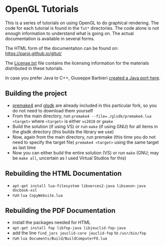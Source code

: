 # OpenGL Tutorials

This is a series of tutorials on using OpenGL to do graphical rendering.
The code for each tutorial is found in the `Tut*` directories. The code
alone is not enough information to understand what is going on. The actual
documentation is available in several forms.

The HTML form of the documentation can be found on: https://paroj.github.io/gltut/

The [License.txt](License.txt) file contains the licensing information for the materials distributed in these tutorials.

In case you prefer Java to C++, Giuseppe Barbieri [created a Java port here](https://github.com/elect86/modern-jogl-examples).

## Building the project
- [premake4](https://github.com/premake/premake-4.x/wiki) and [glsdk](http://glsdk.sourceforge.net/docs/html/index.html) are already included in this particular fork, so you do not need to download them yourself
- From the main directory, run `premake4 --file=./glsdk/premake4.lua <target>` where `<target>` is either `vs2010` or `gmake`
- Build the solution (if using VS) or run `make` (if using GNU) for all items in the glsdk directory (this builds the library we use)
- Now, again from the main directory, run premake (this time you do not need to specify the target file) `premake4 <target>` using the same target as last time
- Now you can either build the entire solution (VS) or run `make` (GNU; may be `make all`, uncertain as I used Virtual Studios for this)

## Rebuilding the HTML Documentation

- `apt-get install lua-filesystem libxerces2-java libsaxon-java docbook-xsl`
- run `lua CopyWebsite.lua`

## Rebuilding the PDF Documentation

- install the packages needed for HTML
- `apt-get install fop libfop-java libjeuclid-fop-java`
- add the line `find_jars jeuclid-core jeuclid-fop` to `/usr/bin/fop`
- run `lua Documents/Build/BuildComputerFO.lua`
